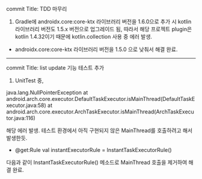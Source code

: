 commit Title: TDD 마무리

1. Gradle에 androidx.core:core-ktx 라이브러리 버전을 1.6.0으로 추가 시 kotlin 라이브러리 버전도 1.5.x 버전으로 업그레이드 됨, 따라서 해당 프로젝트 plugin은 kotlin 1.4.32이기 때문에 kotlin.collection 사용 중 에러 발생.

- androidx.core:core-ktx 라이브러리 버전을 1.5.0 으로 낮춰서 해결 완료.


-------------------------------------------------------------------------------------------------


commit Title: list update 기능 테스트 추가

1. UnitTest 중, 

java.lang.NullPointerException
at android.arch.core.executor.DefaultTaskExecutor.isMainThread(DefaultTaskExecutor.java:58)
at android.arch.core.executor.ArchTaskExecutor.isMainThread(ArchTaskExecutor.java:116)

해당 에러 발생. 테스트 환경에서 아직 구현되지 않은 MainThread를 호출하려고 해서 발생한듯.

- @get:Rule
    val instantExecutorRule = InstantTaskExecutorRule()
    
다음과 같이 InstantTaskExecutorRule() 메소드로 MainThread 호출을 제거하여 해결 완료.
